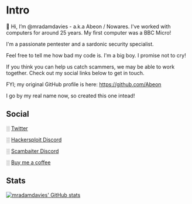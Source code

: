 # Intro

👋 Hi, I’m @mradamdavies - a.k.a Abeon / Nowares.
I've worked with computers for around 25 years. My first computer was a BBC Micro!

I'm a passionate pentester and a sardonic security specialist.

Feel free to tell me how bad my code is. I'm a big boy. I promise not to cry!

If you think you can help us catch scammers, we may be able to work together. Check out my social links below to get in touch. 

FYI; my original GitHub profile is here: https://github.com/Abeon

I go by my real name now, so created this one intead!

## Social
░ [Twitter](https://twitter.com/mradamdavies)

<!-- ░ [LinkedIn](https://www.linkedin.com/in/mradamdavies/) -->

░ [Hackersploit Discord](https://discord.gg/hackersploit)

░ [Scambaiter Discord](https://discord.gg/WNmkymSH)

░ [Buy me a coffee](https://www.buymeacoffee.com/mradamdavies)

## Stats
[![mradamdavies' GitHub stats](https://github-readme-stats.vercel.app/api?username=mradamdavies&show_icons=true&theme=radical)](https://github.com/mradamdavies/github-readme-stats)
